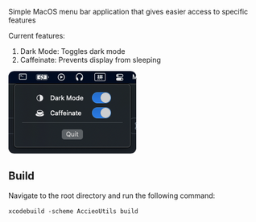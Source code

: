 Simple MacOS menu bar application that gives easier access to specific features

Current features:
1. Dark Mode: Toggles dark mode
2. Caffeinate: Prevents display from sleeping

![Preview](https://github.com/Accieo/accieo-utils/blob/main/preview.png)

## Build
Navigate to the root directory and run the following command:

```
xcodebuild -scheme AccieoUtils build
```

